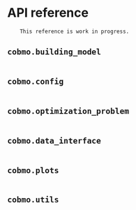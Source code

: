 # API reference

``` warning::
    This reference is work in progress.
```

## `cobmo.building_model`

``` automodule:: cobmo.building_model
```

## `cobmo.config`

``` automodule:: cobmo.config
```

## `cobmo.optimization_problem`

``` automodule:: cobmo.optimization_problem
```

## `cobmo.data_interface`

``` automodule:: cobmo.data_interface
```

## `cobmo.plots`

``` automodule:: cobmo.plots
```

## `cobmo.utils`

``` automodule:: cobmo.utils
```
